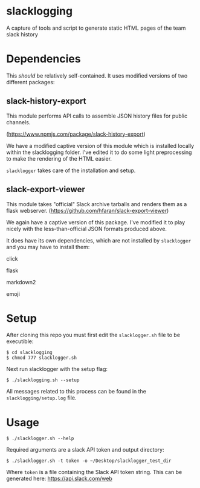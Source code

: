 # slacklogging
A capture of tools and script to generate static HTML pages of the team slack history

# Dependencies

This *should* be relatively self-contained.
It uses modified versions of two different packages:

slack-history-export
--------------------

This module performs API calls to assemble JSON history files for public channels.

(https://www.npmjs.com/package/slack-history-export)

We have a modified captive version of this module which is installed locally within the slacklogging folder.
I've edited it to do some light preprocessing to make the rendering of the HTML easier.

`slacklogger` takes care of the installation and setup.


slack-export-viewer
--------------------

This module takes "official" Slack archive tarballs and renders them as a flask webserver.
(https://github.com/hfaran/slack-export-viewer)

We again have a captive version of this package. I've modified it to play nicely with the
less-than-official JSON formats produced above.

It does have its own dependencies, which are not installed by `slacklogger` and you may have to install them:

click

flask

markdown2

emoji


# Setup

After cloning this repo you must first edit the `slacklogger.sh` file to be executible:

```
$ cd slacklogging
$ chmod 777 slacklogger.sh
```

Next run slacklogger with the setup flag:

```
$ ./slacklogging.sh --setup
```

All messages related to this process can be found in the `slacklogging/setup.log` file.


# Usage

```
$ ./slacklogger.sh --help
```

Required arguments are a slack API token and output directory:

```
$ ./slacklogger.sh -t token -o ~/Desktop/slacklogger_test_dir
```

Where `token` is a file containing the Slack API token string.
This can be generated here: https://api.slack.com/web


